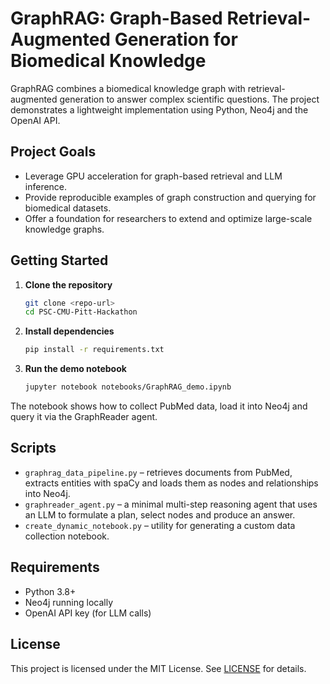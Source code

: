 # GraphRAG: Graph-Based Retrieval-Augmented Generation for Biomedical Knowledge

GraphRAG combines a biomedical knowledge graph with retrieval-augmented generation to answer complex scientific questions. The project demonstrates a lightweight implementation using Python, Neo4j and the OpenAI API.

## Project Goals
- Leverage GPU acceleration for graph-based retrieval and LLM inference.
- Provide reproducible examples of graph construction and querying for biomedical datasets.
- Offer a foundation for researchers to extend and optimize large-scale knowledge graphs.

## Getting Started
1. **Clone the repository**
   ```bash
   git clone <repo-url>
   cd PSC-CMU-Pitt-Hackathon
   ```
2. **Install dependencies**
   ```bash
   pip install -r requirements.txt
   ```
3. **Run the demo notebook**
   ```bash
   jupyter notebook notebooks/GraphRAG_demo.ipynb
   ```

The notebook shows how to collect PubMed data, load it into Neo4j and query it via the GraphReader agent.

## Scripts
- `graphrag_data_pipeline.py` – retrieves documents from PubMed, extracts entities with spaCy and loads them as nodes and relationships into Neo4j.
- `graphreader_agent.py` – a minimal multi-step reasoning agent that uses an LLM to formulate a plan, select nodes and produce an answer.
- `create_dynamic_notebook.py` – utility for generating a custom data collection notebook.

## Requirements
- Python 3.8+
- Neo4j running locally
- OpenAI API key (for LLM calls)

## License
This project is licensed under the MIT License. See [LICENSE](LICENSE) for details.

